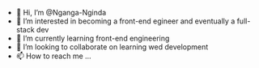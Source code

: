 - 👋 Hi, I’m @Nganga-Nginda
- 👀 I’m interested in becoming a front-end egineer and eventually a full-stack dev
- 🌱 I’m currently learning front-end engineering
- 💞️ I’m looking to collaborate on learning wed development 
- 📫 How to reach me ...

<!---
Nganga-Nginda/Nganga-Nginda is a ✨ special ✨ repository because its `README.md` (this file) appears on your GitHub profile.
You can click the Preview link to take a look at your changes.
--->
